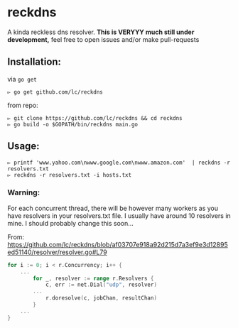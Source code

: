 # reckdns
A kinda reckless dns resolver. **This is VERYYY much still under development,** feel free to open issues and/or make pull-requests

## Installation:
via `go get`

```
▻ go get github.com/lc/reckdns
```

from repo:
```
▻ git clone https://github.com/lc/reckdns && cd reckdns
▻ go build -o $GOPATH/bin/reckdns main.go
```

## Usage:
```
▻ printf 'www.yahoo.com\nwww.google.com\nwww.amazon.com'  | reckdns -r resolvers.txt 
▻ reckdns -r resolvers.txt -i hosts.txt
```

### Warning:
For each concurrent thread, there will be however many workers as you have resolvers in your resolvers.txt file. I usually have around 10 resolvers in mine. I should probably change this soon...

From: https://github.com/lc/reckdns/blob/af03707e918a92d215d7a3ef9e3d12895ed51140/resolver/resolver.go#L79

```go
for i := 0; i < r.Concurrency; i++ {
	...
		for _, resolver := range r.Resolvers {
			c, err := net.Dial("udp", resolver)
		...
			r.doresolve(c, jobChan, resultChan)
		}
	...
}

```
